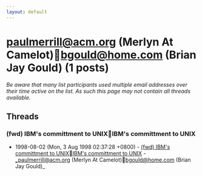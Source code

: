 ```yaml
---
layout: default
---
```


# paulmerrill@acm.org (Merlyn At Camelot)bgould@home.com (Brian Jay Gould) (1 posts)

_Be aware that many list participants used multiple email addresses over their time active on the list. As such this page may not contain all threads available._

## Threads

### (fwd) IBM's committment to UNIXIBM's committment to UNIX
+ 1998-08-02 (Mon, 3 Aug 1998 02:37:28 +0800) - [(fwd) IBM's committment to UNIXIBM's committment to UNIX](/archive/1998/08/58a780943eeda741108ed9a25c24cd7811fb235628efb44c35166f2f92762137) - _paulmerrill@acm.org (Merlyn At Camelot)bgould@home.com (Brian Jay Gould)_

